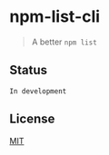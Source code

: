 # npm-list-cli

> A better `npm list`

## Status

`In development`

## License

[MIT](https://github.com/frenchbread/npm-list-cli/blob/master/LICENSE)
